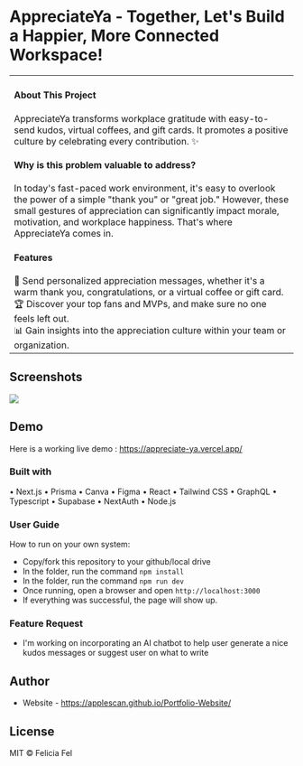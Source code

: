# AppreciateYa - Together, Let's Build a Happier, More Connected Workspace!
<table>
<tr>
<td>

<h4>About This Project</h4>

AppreciateYa transforms workplace gratitude with easy-to-send kudos, virtual coffees, and gift cards. It promotes a positive culture by celebrating every contribution. ✨

<h4>Why is this problem valuable to address?</h4>

In today's fast-paced work environment, it's easy to overlook the power of a simple "thank you" or "great job." However, these small gestures of appreciation can significantly impact morale, motivation, and workplace happiness. That's where AppreciateYa comes in.

<h4>Features</h4>
💌 Send personalized appreciation messages, whether it's a warm thank you, congratulations, or a virtual coffee or gift card. <br>
🏆 Discover your top fans and MVPs, and make sure no one feels left out. <br>
📊 Gain insights into the appreciation culture within your team or organization.

</td>
</tr>
</table>

## Screenshots
![](https://github.com/applescan/appreciate.ya/blob/main/appreciateYa.jpg)


## Demo
Here is a working live demo :  https://appreciate-ya.vercel.app/


### Built with
•	Next.js
•	Prisma
•	Canva
•	Figma
•	React
•	Tailwind CSS
•	GraphQL
•	Typescript
•	Supabase
•	NextAuth
•	Node.js

### User Guide
How to run on your own system:
- Copy/fork this repository to your github/local drive
- In the folder, run the command ``npm install``
- In the folder, run the command ``npm run dev``
- Once running, open a browser and open ``http://localhost:3000``
- If everything was successful, the page will show up.

### Feature Request
- I'm working on incorporating an AI chatbot to help user generate a nice kudos messages or suggest user on what to write 

## Author

- Website - https://applescan.github.io/Portfolio-Website/

## License

MIT © Felicia Fel

